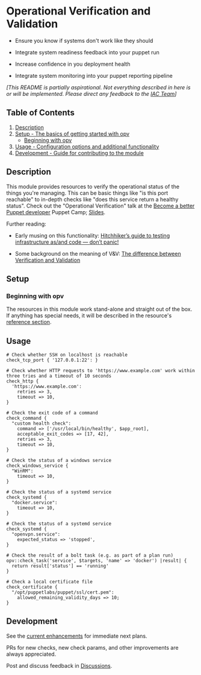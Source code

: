 # Operational Verification and Validation

* Ensure you know if systems don't work like they should

* Integrate system readiness feedback into your puppet run

* Increase confidence in you deployment health

* Integrate system monitoring into your puppet reporting pipeline

_[This README is partially aspirational. Not everything described in here is or will be implemented. Please direct any feedback to the [IAC Team](https://puppetlabs.github.io/iac/team/2021/01/20/reaching-out.html)]_

## Table of Contents

1. [Description](#description)
1. [Setup - The basics of getting started with opv](#setup)
    * [Beginning with opv](#beginning-with-opv)
1. [Usage - Configuration options and additional functionality](#usage)
1. [Development - Guide for contributing to the module](#development)

## Description

This module provides resources to verify the operational status of the things you're managing.
This can be basic things like "is this port reachable" to in-depth checks like "does this service return a healthy status".
Check out the "Operational Verification" talk at the [Become a better Puppet developer](https://puppet.com/events/become-a-better-puppet-developer/) Puppet Camp;
[Slides](https://docs.google.com/presentation/d/1xV7PzfbNaCgM_I-ClR9a4DEA2CIKZP6FE8bUkP9fPUs/edit?usp=sharing).

Further reading:

* Early musing on this functionality: [Hitchhiker’s guide to testing infrastructure as/and code — don’t panic!](https://puppet.com/blog/hitchhikers-guide-to-testing-infrastructure-as-and-code/)

* Some background on the meaning of V&V: [The difference between Verification and Validation](https://www.easterbrook.ca/steve/2010/11/the-difference-between-verification-and-validation/)

## Setup

### Beginning with opv

The resources in this module work stand-alone and straight out of the box.
If anything has special needs, it will be described in the resource's [reference section](./REFERENCE.md).

## Usage

```puppet
# Check whether SSH on localhost is reachable
check_tcp_port { '127.0.0.1:22': }
```

```puppet
# Check whether HTTP requests to 'https://www.example.com' work within three tries and a timeout of 10 seconds
check_http {
  'https://www.example.com':
    retries => 3,
    timeout => 10,
}
```

```puppet
# Check the exit code of a command
check_command {
  "custom health check":
    command => ['/usr/local/bin/healthy', $app_root],
    acceptable_exit_codes => [17, 42],
    retries => 3,
    timeout => 10,
}
```

```puppet
# Check the status of a windows service
check_windows_service {
  "WinRM":
    timeout => 10,
}
```

```puppet
# Check the status of a systemd service
check_systemd {
  "docker.service":
    timeout => 10,
}
```

```puppet
# Check the status of a systemd service
check_systemd {
  "openvpn.service":
    expected_status => 'stopped',
}
```

```puppet
# Check the result of a bolt task (e.g. as part of a plan run)
opv::check_task('service', $targets, 'name' => 'docker') |result| {
  return result['status'] == 'running'
}
```

```puppet
# Check a local certificate file
check_certificate {
  "/opt/puppetlabs/puppet/ssl/cert.pem":
    allowed_remaining_validity_days => 10;
}
```

## Development

See the [current enhancements](https://github.com/puppetlabs/opv/issues?q=is%3Aissue+is%3Aopen+label%3Aenhancement) for immediate next plans.

PRs for new checks, new check params, and other improvements are always appreciated.

Post and discuss feedback in [Discussions](https://github.com/puppetlabs/opv/discussions).

